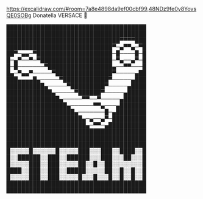 https://excalidraw.com/#room=7a8e4898da9ef00cbf99,48NDz9fe0y8YovsQE0SOBg
Donatella VERSACE 💜

█████████████████████████████████████
█████████████████████████████████████
██████████████████████████████▀▀▀▀███
████████████████████████████▀─▄▀▀▄─▀█
██▀─▄▄─▀████████████████████─█────█─█
█─▄▀──▀─▀███████████████████─▀▄──▄▀─█
█─█───────▀█████████████████▄──▀▀───█
█▄─▀▄▄▀─────▀███████████████▀─────▄██
███▄▄▄▄█▄─────▀████████████▀─────▄███
██████████▄─────▀█████████▀─────▄████
████████████▄─────▀██████▀─────▄█████
██████████████▄─────▀▀──▀─────▄██████
████████████████▄──────▀▀▄───▄███████
██████████████████▄───────█─▄████████
████████████████████▄─▄──▄▀─█████████
█████████████████████▄─▀▀─▄██████████
█████████████████████████████████████
█████████████████████████████████████
█████████████████████████████████████
█░░░░░█░░░░░░█░░░░░███░░░███░░████░░█
█░░██████░░███░░██████░░░███░░░██░░░█
█░░░░░███░░███░░░░░██░░█░░██░░░░░░░░█
████░░███░░███░░█████░░░░░██░░█░░█░░█
█░░░░░███░░███░░░░░█░░░█░░░█░░█░░█░░█
█████████████████████████████████████
█████████████████████████████████████
